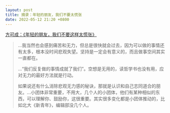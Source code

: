 ```yaml
---
layout: post
title: 摘录：年轻的朋友，我们不要太慌张
date: 2022-05-12 21:20 +0800
---
```


[方可成：《年轻的朋友，我们不要这样太慌张》](https://newslab2020.github.io/Collection/%E7%A7%91%E6%8A%80%E6%96%87%E8%89%BA%E7%94%9F%E6%B4%BB/%5B%E6%96%B0%E9%97%BB%E5%AE%9E%E9%AA%8C%E5%AE%A4%5D%20-%202017-12-30%20%E5%B9%B4%E8%BD%BB%E7%9A%84%E6%9C%8B%E5%8F%8B%EF%BC%8C%E6%88%91%E4%BB%AC%E4%B8%8D%E8%A6%81%E8%BF%99%E6%A0%B7%E5%A4%AA%E6%85%8C%E5%BC%A0.html?utm_campaign=%E6%96%B0%E9%97%BB%E5%AE%9E%E9%AA%8C%E5%AE%A4&utm_medium=email&utm_source=Revue%20newsletter)

> ...我当然也会感到痛苦和无力，但总是很快就会过去，因为可以做的事情还有太多，根本没时间悲观失望。坚持是一定会有意义的，而且做事空间其实一直都在。
>
> ...“我们反复做的事情成就了我们”。空想是无用的，读哲学书也没有用，应对无力的最好方法就是行动。
>
> 如果说还有什么消除悲观无力感的秘诀，那就是认识和自己志同道合的朋友。...小团体非常重要，不用大，几个人的小团体，他们有某种相似的东西，可以理解你、鼓励你，这很重要。其实很多变化都是小团体推动的，比如北大《新青年》，编辑部没几个人。
